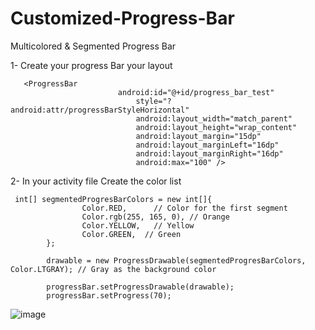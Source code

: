 # Customized-Progress-Bar
Multicolored &amp; Segmented Progress Bar

1- Create your progress Bar your layout
```
   <ProgressBar
                        android:id="@+id/progress_bar_test"
                            style="?android:attr/progressBarStyleHorizontal"
                            android:layout_width="match_parent"
                            android:layout_height="wrap_content"
                            android:layout_margin="15dp"
                            android:layout_marginLeft="16dp"
                            android:layout_marginRight="16dp"
                            android:max="100" />

```
2- In your activity file Create the color list 
```
 int[] segmentedProgresBarColors = new int[]{
                Color.RED,      // Color for the first segment
                Color.rgb(255, 165, 0), // Orange
                Color.YELLOW,   // Yellow
                Color.GREEN,  // Green
        };

        drawable = new ProgressDrawable(segmentedProgresBarColors, Color.LTGRAY); // Gray as the background color

        progressBar.setProgressDrawable(drawable);
        progressBar.setProgress(70);
```
![image](https://github.com/user-attachments/assets/a1e0bef2-0256-4989-9b19-0b2a6b732164)

